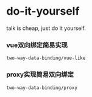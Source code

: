 # do-it-yourself

talk is cheap, just do it yourself.

### vue双向绑定简易实现

    two-way-data-binding/vue-like

### proxy实现简易双向绑定

    two-way-data-binding/proxy